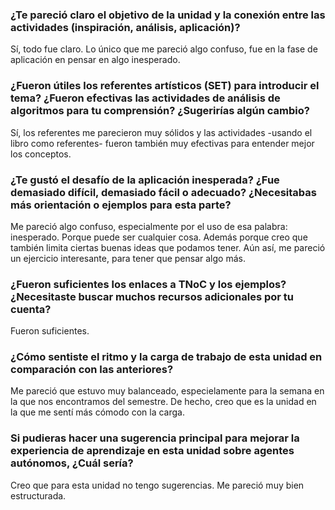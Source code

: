 ### ¿Te pareció claro el objetivo de la unidad y la conexión entre las actividades (inspiración, análisis, aplicación)?

Sí, todo fue claro. Lo único que me pareció algo confuso, fue en la fase de aplicación en pensar en algo inesperado. 

### ¿Fueron útiles los referentes artísticos (SET) para introducir el tema? ¿Fueron efectivas las actividades de análisis de algoritmos para tu comprensión? ¿Sugerirías algún cambio?

Sí, los referentes me parecieron muy sólidos y las actividades -usando el libro como referentes- fueron también muy efectivas para entender mejor los conceptos.

### ¿Te gustó el desafío de la aplicación inesperada? ¿Fue demasiado difícil, demasiado fácil o adecuado? ¿Necesitabas más orientación o ejemplos para esta parte?

Me pareció algo confuso, especialmente por el uso de esa palabra: inesperado. Porque puede ser cualquier cosa. Además porque creo que también limita ciertas buenas ideas que podamos
tener. Aún así, me pareció un ejercicio interesante, para tener que pensar algo más.

### ¿Fueron suficientes los enlaces a TNoC y los ejemplos? ¿Necesitaste buscar muchos recursos adicionales por tu cuenta?

Fueron suficientes. 

### ¿Cómo sentiste el ritmo y la carga de trabajo de esta unidad en comparación con las anteriores?

Me pareció que estuvo muy balanceado, especielamente para la semana en la que nos encontramos del semestre. De hecho, creo que es la unidad en la que me sentí más cómodo con la carga.

### Si pudieras hacer una sugerencia principal para mejorar la experiencia de aprendizaje en esta unidad sobre agentes autónomos, ¿Cuál sería?

Creo que para esta unidad no tengo sugerencias. Me pareció muy bien estructurada.

